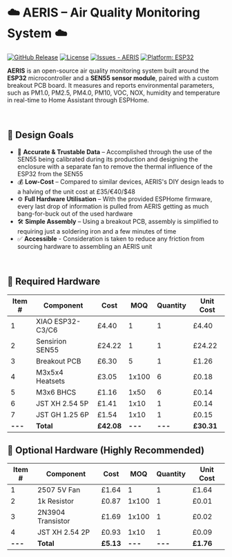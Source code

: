# ☁️ AERIS – Air Quality Monitoring System ☁️

[![GitHub Release](https://img.shields.io/github/release/Alexander-T-Moss/AERIS?include_prereleases=&sort=semver&color=blue)](https://github.com/Alexander-T-Moss/AERIS/releases/)
[![License](https://img.shields.io/badge/License-GPL--3.0-blue)](#license)
[![Issues - AERIS](https://img.shields.io/github/issues/Alexander-T-Moss/AERIS)](https://github.com/Alexander-T-Moss/AERIS/issues)
[![Platform: ESP32](https://img.shields.io/badge/Platform-ESP32-blue.svg)](https://www.espressif.com/)

**AERIS** is an open-source air quality monitoring system built around the **ESP32** microcontroller and a **SEN55 sensor module**, paired with a custom breakout PCB board. It measures and reports environmental parameters, such as PM1.0, PM2.5, PM4.0, PM10, VOC, NOX, humidity and temperature in real-time to Home Assistant through ESPHome.

<br/>

## 📌 Design Goals
- 💾 **Accurate & Trustable Data** – Accomplished through the use of the SEN55 being calibrated during its production and designing the enclosure with a separate fan to remove the thermal influence of the ESP32 from the SEN55
- 💰 **Low-Cost** – Compared to similar devices, AERIS's DIY design leads to a halving of the unit cost at £35/€40/$48
- ⚙️ **Full Hardware Utilisation** – With the provided ESPHome firmware, every last drop of information is pulled from AERIS getting as much bang-for-buck out of the used hardware
- 🛠 **Simple Assembly** – Using a breakout PCB, assembly is simplified to requiring just a soldering iron and a few minutes of time
- ✅ **Accessible** - Consideration is taken to reduce any friction from sourcing hardware to assembling an AERIS unit

<br/>

## 🔧 Required Hardware

| Item #  | Component        | Cost       | MOQ     | Quantity | Unit Cost  |
|---------|------------------|------------|---------|----------|------------|
| 1       | XIAO ESP32-C3/C6 | £4.40      | 1       | 1        | £4.40      |
| 2       | Sensirion SEN55  | £24.22     | 1       | 1        | £24.22     |
| 3       | Breakout PCB     | £6.30      | 5       | 1        | £1.26      |
| 4       | M3x5x4 Heatsets  | £3.05      | 1x100   | 6        | £0.18      |
| 5       | M3x6 BHCS        | £1.16      | 1x50    | 6        | £0.14      |
| 6       | JST XH 2.54 5P   | £1.41      | 1x10    | 1        | £0.14      |
| 7       | JST GH 1.25 6P   | £1.54      | 1x10    | 1        | £0.15      |
| **---** | **Total**        | **£42.08** | **---** | **---**  | **£30.31** |

## 🔧 Optional Hardware (Highly Recommended)

| Item #  | Component         | Cost      | MOQ     | Quantity | Unit Cost  |
|---------|-------------------|-----------|---------|----------|------------|
| 1       | 2507 5V Fan       | £1.64     | 1       | 1        | £1.64      |
| 2       | 1k Resistor       | £0.87     | 1x100   | 1        | £0.01      |
| 3       | 2N3904 Transistor | £1.69     | 1x100   | 1        | £0.02      |
| 4       | JST XH 2.54 2P    | £0.93     | 1x10    | 1        | £0.09      |
| **---** | **Total**         | **£5.13** | **---** | **---**  | **£1.76**  |
